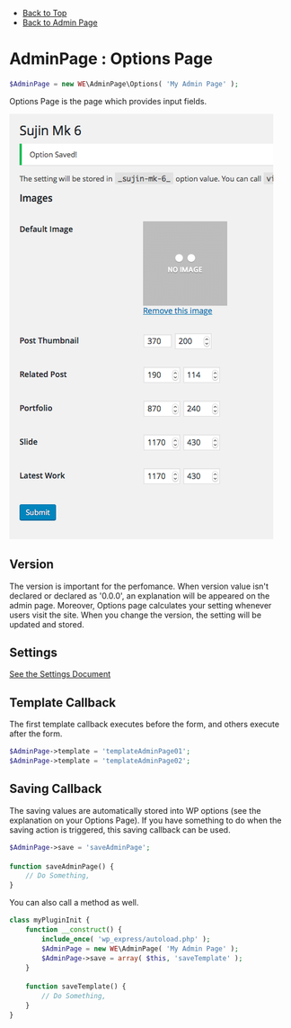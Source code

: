 * [Back to Top](https://github.com/sujin2f/wp_express/blob/master/README.md)
* [Back to Admin Page](https://github.com/sujin2f/wp_express/blob/master/documents/AdminPage.md)

# AdminPage : Options Page
```php
$AdminPage = new WE\AdminPage\Options( 'My Admin Page' );
```
Options Page is the page which provides input fields.

![Options Page Example](https://github.com/sujin2f/wp_express/blob/master/documents/images/AdminOption_001.png "Options Page Example")

## Version
The version is important for the perfomance. When version value isn't declared or declared as '0.0.0', an explanation will be appeared on the admin page. Moreover, Options page calculates your setting whenever users visit the site. When you change the version, the setting will be updated and stored.

## Settings
[See the Settings Document](https://github.com/sujin2f/wp_express/blob/master/documents/Settings.md)

## Template Callback
The first template callback executes before the form, and others execute after the form.
```php
$AdminPage->template = 'templateAdminPage01';
$AdminPage->template = 'templateAdminPage02';
```

## Saving Callback
The saving values are automatically stored into WP options (see the explanation on your Options Page). If you have something to do when the saving action is triggered, this saving callback can be used.
```php
$AdminPage->save = 'saveAdminPage';

function saveAdminPage() {
	// Do Something,
}
```
You can also call a method as well.
```php
class myPluginInit {
	function __construct() {
		include_once( 'wp_express/autoload.php' );
		$AdminPage = new WE\AdminPage( 'My Admin Page' );
		$AdminPage->save = array( $this, 'saveTemplate' );
	}
  
	function saveTemplate() {
		// Do Something,
	}
}
```
